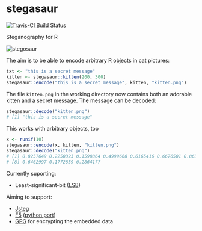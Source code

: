 # stegasaur

[![Travis-CI Build Status](https://travis-ci.org/richfitz/stegasaur.svg?branch=master)](https://travis-ci.org/richfitz/stegasaur)

Steganography for R

![stegosaur](https://github.com/richfitz/stegasaur/raw/master/inst/stegosaurus.png)

The aim is to be able to encode arbitrary R objects in cat pictures:

```r
txt <- "this is a secret message"
kitten <- stegasaur::kitten(200, 300)
stegasaur::encode("this is a secret message", kitten, "kitten.png")
```

The file `kitten.png` in the working directory now contains both an adorable kitten and a secret message.  The message can be decoded:

```r
stegasaur::decode("kitten.png")
# [1] "this is a secret message"
```

This works with arbitrary objects, too

```r
x <- runif(10)
stegasaur::encode(x, kitten, "kitten.png")
stegasaur::decode("kitten.png")
# [1] 0.8257649 0.2250323 0.1598864 0.4999668 0.6165416 0.6676501 0.8632083
# [8] 0.6462997 0.1772859 0.2864177
```

Currently suporting:

* Least-significant-bit ([LSB](https://github.com/RobinDavid/LSB-Steganography))

Aiming to support:

* [Jsteg](http://zooid.org/~paul/crypto/jsteg/)
* [F5](code.google.com/p/f5-steganography/) ([python port](https://github.com/jackfengji/f5-steganography))
* [GPG](https://www.gnupg.org) for encrypting the embedded data
